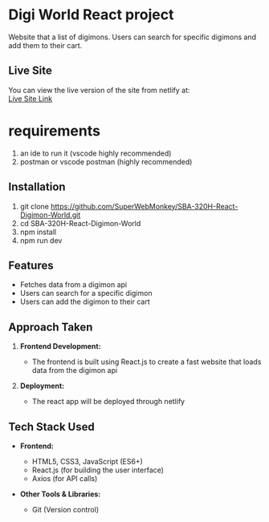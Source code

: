 # Digi World React project

Website that a list of digimons. Users can search for specific digimons and add
them to their cart.

## Live Site

You can view the live version of the site from netlify at:  
[Live Site Link](https://inquisitive-syrniki-febb6b.netlify.app/)

# requirements

1. an ide to run it (vscode highly recommended)
2. postman or vscode postman (highly recommended)

## Installation

1. git clone https://github.com/SuperWebMonkey/SBA-320H-React-Digimon-World.git
2. cd SBA-320H-React-Digimon-World
3. npm install
4. npm run dev

## Features

- Fetches data from a digimon api
- Users can search for a specific digimon
- Users can add the digimon to their cart

## Approach Taken

1. **Frontend Development:**

   - The frontend is built using React.js to create a fast website that loads data from the digimon api

2. **Deployment:**
   - The react app will be deployed through netlify

## Tech Stack Used

- **Frontend:**

  - HTML5, CSS3, JavaScript (ES6+)
  - React.js (for building the user interface)
  - Axios (for API calls)

- **Other Tools & Libraries:**
  - Git (Version control)
